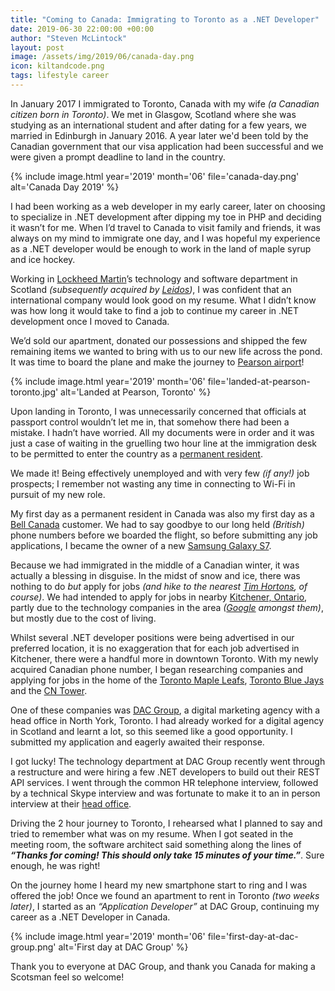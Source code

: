 ```yaml
---
title: "Coming to Canada: Immigrating to Toronto as a .NET Developer"
date: 2019-06-30 22:00:00 +00:00
author: "Steven McLintock"
layout: post
image: /assets/img/2019/06/canada-day.png
icon: kiltandcode.png
tags: lifestyle career
---
```


In January 2017 I immigrated to Toronto, Canada with my wife *(a Canadian citizen born in Toronto)*. We met in Glasgow, Scotland where she was studying as an international student and after dating for a few years, we married in Edinburgh in January 2016. A year later we'd been told by the Canadian government that our visa application had been successful and we were given a prompt deadline to land in the country.

{%
    include image.html
    year='2019'
    month='06'
    file='canada-day.png'
    alt='Canada Day 2019'
%}

I had been working as a web developer in my early career, later on choosing to specialize in .NET development after dipping my toe in PHP and deciding it wasn’t for me. When I’d travel to Canada to visit family and friends, it was always on my mind to immigrate one day, and I was hopeful my experience as a .NET developer would be enough to work in the land of maple syrup and ice hockey.

Working in [Lockheed Martin](https://www.lockheedmartin.com/)’s technology and software department in Scotland *(subsequently acquired by [Leidos](https://www.leidos.com/))*, I was confident that an international company would look good on my resume. What I didn’t know was how long it would take to find a job to continue my career in .NET development once I moved to Canada.

We’d sold our apartment, donated our possessions and shipped the few remaining items we wanted to bring with us to our new life across the pond. It was time to board the plane and make the journey to [Pearson airport](https://www.torontopearson.com/en)!

{%
    include image.html
    year='2019'
    month='06'
    file='landed-at-pearson-toronto.jpg'
    alt='Landed at Pearson, Toronto'
%}

Upon landing in Toronto, I was unnecessarily concerned that officials at passport control wouldn’t let me in, that somehow there had been a mistake. I hadn’t have worried. All my documents were in order and it was just a case of waiting in the gruelling two hour line at the immigration desk to be permitted to enter the country as a [permanent resident](https://www.canada.ca/en/immigration-refugees-citizenship/services/new-immigrants/pr-card/understand-pr-status.html).

We made it! Being effectively unemployed and with very few *(if any!)* job prospects; I remember not wasting any time in connecting to Wi-Fi in pursuit of my new role.

My first day as a permanent resident in Canada was also my first day as a [Bell Canada](https://www.bell.ca/) customer. We had to say goodbye to our long held *(British)* phone numbers before we boarded the flight, so before submitting any job applications, I became the owner of a new [Samsung Galaxy S7](https://www.samsung.com/global/galaxy/galaxy-s7/).

Because we had immigrated in the middle of a Canadian winter, it was actually a blessing in disguise. In the midst of snow and ice, there was nothing to do *but* apply for jobs *(and hike to the nearest [Tim Hortons](https://www.timhortons.com/), of course)*. We had intended to apply for jobs in nearby [Kitchener, Ontario](https://en.m.wikipedia.org/wiki/Kitchener,_Ontario), partly due to the technology companies in the area *([Google](https://www.therecord.com/news-story/9449961-google-is-preparing-for-a-major-expansion-of-its-canadian-engineering-headquarters-on-breithaupt-street-in-kitchener/) amongst them)*, but mostly due to the cost of living.

Whilst several .NET developer positions were being advertised in our preferred location, it is no exaggeration that for each job advertised in Kitchener, there were a handful more in downtown Toronto. With my newly acquired Canadian phone number, I began researching companies and applying for jobs in the home of the [Toronto Maple Leafs](https://www.nhl.com/mapleleafs), [Toronto Blue Jays](https://www.mlb.com/bluejays) and the [CN Tower](https://www.cntower.ca/).

One of these companies was [DAC Group](https://www.dacgroup.com/), a digital marketing agency with a head office in North York, Toronto. I had already worked for a digital agency in Scotland and learnt a lot, so this seemed like a good opportunity. I submitted my application and eagerly awaited their response.

I got lucky! The technology department at DAC Group recently went through a restructure and were hiring a few .NET developers to build out their REST API services. I went through the common HR telephone interview, followed by a technical Skype interview and was fortunate to make it to an in person interview at their [head office](https://www.dacgroup.com/contact/toronto/).

Driving the 2 hour journey to Toronto, I rehearsed what I planned to say and tried to remember what was on my resume. When I got seated in the meeting room, the software architect said something along the lines of ***“Thanks for coming! This should only take 15 minutes of your time.”***. Sure enough, he was right!

On the journey home I heard my new smartphone start to ring and I was offered the job! Once we found an apartment to rent in Toronto *(two weeks later)*, I started as an *“Application Developer”* at DAC Group, continuing my career as a .NET Developer in Canada.

{%
    include image.html
    year='2019'
    month='06'
    file='first-day-at-dac-group.png'
    alt='First day at DAC Group'
%}

Thank you to everyone at DAC Group, and thank you Canada for making a Scotsman feel so welcome!